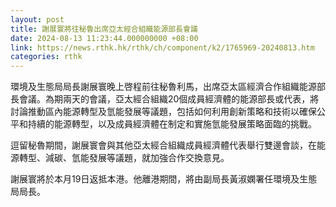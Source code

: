 ```yaml
---
layout: post
title: 謝展寰將往秘魯出席亞太經合組織能源部長會議
date: 2024-08-13 11:23:44.000000000 +08:00
link: https://news.rthk.hk/rthk/ch/component/k2/1765969-20240813.htm
categories: rthk
---
```


環境及生態局局長謝展寰晚上啓程前往秘魯利馬，出席亞太區經濟合作組織能源部長會議。為期兩天的會議，亞太經合組織20個成員經濟體的能源部長或代表，將討論推動區內能源轉型及氫能發展等議題，包括如何利用創新策略和技術以確保公平和持續的能源轉型，以及成員經濟體在制定和實施氫能發展策略面臨的挑戰。
 
逗留秘魯期間，謝展寰會與其他亞太經合組織成員經濟體代表舉行雙邊會談，在能源轉型、減碳、氫能發展等議題，就加強合作交換意見。

 謝展寰將於本月19日返抵本港。他離港期間，將由副局長黃淑嫻署任環境及生態局局長。
